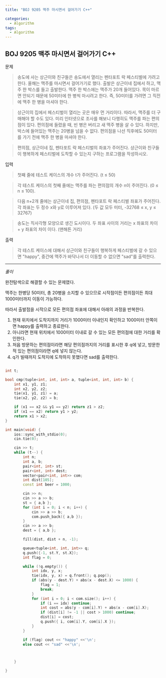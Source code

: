 ```yaml
---
title: "BOJ 9205 맥주 마시면서 걸어가기 C++"

categories:
  - Algorithm
tags:
  - Algorithm
---
```


## BOJ 9205 맥주 마시면서 걸어가기 C++

문제

> 송도에 사는 상근이와 친구들은 송도에서 열리는 펜타포트 락 페스티벌에 가려고 한다. 올해는 맥주를 마시면서 걸어가기로 했다. 출발은 상근이네 집에서 하고, 맥주 한 박스를 들고 출발한다. 맥주 한 박스에는 맥주가 20개 들어있다. 목이 마르면 안되기 때문에 50미터에 한 병씩 마시려고 한다. 즉, 50미터를 가려면 그 직전에 맥주 한 병을 마셔야 한다.

> 상근이의 집에서 페스티벌이 열리는 곳은 매우 먼 거리이다. 따라서, 맥주를 더 구매해야 할 수도 있다. 미리 인터넷으로 조사를 해보니 다행히도 맥주를 파는 편의점이 있다. 편의점에 들렸을 때, 빈 병은 버리고 새 맥주 병을 살 수 있다. 하지만, 박스에 들어있는 맥주는 20병을 넘을 수 없다. 편의점을 나선 직후에도 50미터를 가기 전에 맥주 한 병을 마셔야 한다.

> 편의점, 상근이네 집, 펜타포트 락 페스티벌의 좌표가 주어진다. 상근이와 친구들이 행복하게 페스티벌에 도착할 수 있는지 구하는 프로그램을 작성하시오.

입력

> 첫째 줄에 테스트 케이스의 개수 t가 주어진다. (t ≤ 50)

> 각 테스트 케이스의 첫째 줄에는 맥주를 파는 편의점의 개수 n이 주어진다. (0 ≤ n ≤ 100).

> 다음 n+2개 줄에는 상근이네 집, 편의점, 펜타포트 락 페스티벌 좌표가 주어진다. 각 좌표는 두 정수 x와 y로 이루어져 있다. (두 값 모두 미터, -32768 ≤ x, y ≤ 32767)

> 송도는 직사각형 모양으로 생긴 도시이다. 두 좌표 사이의 거리는 x 좌표의 차이 + y 좌표의 차이 이다. (맨해튼 거리)

출력

> 각 테스트 케이스에 대해서 상근이와 친구들이 행복하게 페스티벌에 갈 수 있으면 "happy", 중간에 맥주가 바닥나서 더 이동할 수 없으면 "sad"를 출력한다.

---

_풀이_

완전탐색으로 해결할 수 있는 문제였다.

맥주는 한병당 50미터, 총 20병을 소지할 수 있으므로 시작점이든 편의점이든 최대 1000미터까지 이동이 가능하다.

따라서 출발점을 시작으로 모든 편의점 좌표에 대해서 아래의 과정을 반복한다.

1. 현재 위치에서 도착지까지 거리가 1000미터 이내인지 확인하고 1000미터 안쪽이면 happy를 출력하고 종료한다.
2. 아니라면 현재 위치에서 1000미터 이내로 갈 수 있는 모든 편의점에 대한 거리를 확인한다.
3. 처음 방문하는 편의점이라면 해당 편의점까지의 거리를 표시한 후 q에 넣고, 방문한 적 있는 편의점이라면 q에 넣지 않는다.
4. q가 빌때까지 도착지에 도착하지 못했다면 sad를 출력한다.

```c++

int t;

bool cmp(tuple<int, int, int> a, tuple<int, int, int> b) {
    int x1, y1, z1;
    int x2, y2, z2;
    tie(x1, y1, z1) = a;
    tie(x2, y2, z2) = b;

    if (x1 == x2 && y1 == y2) return z1 > z2;
    if (x1 == x2) return y1 > y2;
    return x1 > x2;
}

int main(void) {
    ios::sync_with_stdio(0);
    cin.tie(0);

    cin >> t;
    while (t--) {
        int n;
        int a, b;
        pair<int, int> st;
        pair<int, int> dest;
        vector<pair<int, int>> com;
        int dist[105];
        const int beer = 1000;

        cin >> n;
        cin >> a >> b;
        st = { a,b };
        for (int i = 0; i < n; i++) {
            cin >> a >> b;
            com.push_back({ a,b });
        }
        cin >> a >> b;
        dest = { a,b };

        fill(dist, dist + n, -1);

        queue<tuple<int, int, int>> q;
        q.push({-1, st.Y, st.X});
        int flag = 0;

        while (!q.empty()) {
            int idx, y, x;
            tie(idx, y, x) = q.front(); q.pop();
            if (abs(y - dest.Y) + abs(x - dest.X) <= 1000) {
                flag = 1;
                break;
            }
            for (int i = 0; i < com.size(); i++) {
                if (i == idx) continue;
                int cost = abs(y - com[i].Y) + abs(x - com[i].X);
                if (dist[i] != -1 || cost > 1000) continue;
                dist[i] = cost;
                q.push({ i, com[i].Y, com[i].X });
            }
        }

        if (flag) cout << "happy" <<'\n';
        else cout << "sad" <<'\n';



    }

}

```
